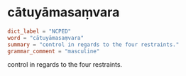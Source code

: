 # cātuyāmasaṃvara

``` toml
dict_label = "NCPED"
word = "cātuyāmasaṃvara"
summary = "control in regards to the four restraints."
grammar_comment = "masculine"
```

control in regards to the four restraints.

